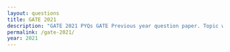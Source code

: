 ```yaml
---
layout: questions
title: GATE 2021
description: "GATE 2021 PYQs GATE Previous year question paper. Topic wise gate questions."
permalink: /gate-2021/
year: 2021
---
```


